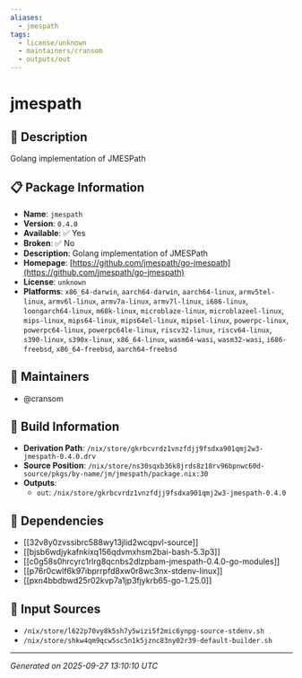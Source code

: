 ```yaml
---
aliases:
  - jmespath
tags:
  - license/unknown
  - maintainers/cransom
  - outputs/out
---
```


# jmespath

## 📝 Description

Golang implementation of JMESPath

## 📋 Package Information

- **Name**: `jmespath`
- **Version**: `0.4.0`
- **Available**: ✅ Yes
- **Broken**: ✅ No
- **Description**: Golang implementation of JMESPath
- **Homepage**: [https://github.com/jmespath/go-jmespath](https://github.com/jmespath/go-jmespath)
- **License**: `unknown`
- **Platforms**: `x86_64-darwin`, `aarch64-darwin`, `aarch64-linux`, `armv5tel-linux`, `armv6l-linux`, `armv7a-linux`, `armv7l-linux`, `i686-linux`, `loongarch64-linux`, `m68k-linux`, `microblaze-linux`, `microblazeel-linux`, `mips-linux`, `mips64-linux`, `mips64el-linux`, `mipsel-linux`, `powerpc-linux`, `powerpc64-linux`, `powerpc64le-linux`, `riscv32-linux`, `riscv64-linux`, `s390-linux`, `s390x-linux`, `x86_64-linux`, `wasm64-wasi`, `wasm32-wasi`, `i686-freebsd`, `x86_64-freebsd`, `aarch64-freebsd`
## 👥 Maintainers

- @cransom


## 🔧 Build Information

- **Derivation Path**: `/nix/store/gkrbcvrdz1vnzfdjj9fsdxa901qmj2w3-jmespath-0.4.0.drv`
- **Source Position**: `/nix/store/ns30sqxb36k8jrds8z18rv96bpnwc60d-source/pkgs/by-name/jm/jmespath/package.nix:30`
- **Outputs**:
  - `out`:  `/nix/store/gkrbcvrdz1vnzfdjj9fsdxa901qmj2w3-jmespath-0.4.0`

## 🔗 Dependencies

- [[32v8y0zvssibrc588wy13jlid2wcqpvl-source]]
- [[bjsb6wdjykafnkixq156qdvmxhsm2bai-bash-5.3p3]]
- [[c0g58s0hrcyrc1rlrg8qcnbs2dlzpbam-jmespath-0.4.0-go-modules]]
- [[p76r0cwlf6k97ibprrpfd8xw0r8wc3nx-stdenv-linux]]
- [[pxn4bbdbwd25r02kvp7a1jp3fjykrb65-go-1.25.0]]

## 📁 Input Sources

- `/nix/store/l622p70vy8k5sh7y5wizi5f2mic6ynpg-source-stdenv.sh`
- `/nix/store/shkw4qm9qcw5sc5n1k5jznc83ny02r39-default-builder.sh`

---
*Generated on 2025-09-27 13:10:10 UTC*

